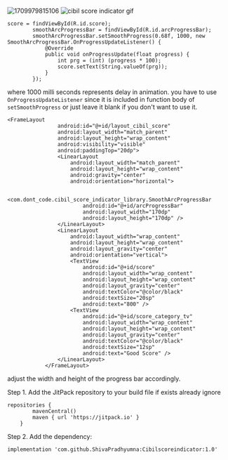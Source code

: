![1709979815106](https://github.com/ShivaPradhyumna/Cibilscoreindicator/assets/93043998/cb491e41-5e94-451e-ad2d-987231b578b9)
![cibil score indicator gif](https://github.com/ShivaPradhyumna/Cibilscoreindicator/assets/93043998/c25bd5b5-e62d-4f0e-8997-ce0943140c5d)
```
score = findViewById(R.id.score);
        smoothArcProgressBar = findViewById(R.id.arcProgressBar);
        smoothArcProgressBar.setSmoothProgress(0.68f, 1000, new SmoothArcProgressBar.OnProgressUpdateListener() {
            @Override
            public void onProgressUpdate(float progress) {
                int prg = (int) (progress * 100);
                score.setText(String.valueOf(prg));
            }
        });
```
where 1000 milli seconds represents delay in animation. you have to use `OnProgressUpdateListener` since it is included in function body of `setSmoothProgress` or just leave it blank if you don't want to use it.

```
<FrameLayout
                android:id="@+id/layout_cibil_score"
                android:layout_width="match_parent"
                android:layout_height="wrap_content"
                android:visibility="visible"
                android:paddingTop="20dp">
                <LinearLayout
                    android:layout_width="match_parent"
                    android:layout_height="wrap_content"
                    android:gravity="center"
                    android:orientation="horizontal">

                    <com.dont_code.cibil_score_indicator_library.SmoothArcProgressBar
                        android:id="@+id/arcProgressBar"
                        android:layout_width="170dp"
                        android:layout_height="170dp" />
                </LinearLayout>
                <LinearLayout
                    android:layout_width="wrap_content"
                    android:layout_height="wrap_content"
                    android:layout_gravity="center"
                    android:orientation="vertical">
                    <TextView
                        android:id="@+id/score"
                        android:layout_width="wrap_content"
                        android:layout_height="wrap_content"
                        android:layout_gravity="center"
                        android:textColor="@color/black"
                        android:textSize="20sp"
                        android:text="800" />
                    <TextView
                        android:id="@+id/score_category_tv"
                        android:layout_width="wrap_content"
                        android:layout_height="wrap_content"
                        android:layout_gravity="center"
                        android:textColor="@color/black"
                        android:textSize="12sp"
                        android:text="Good Score" />
                </LinearLayout>
            </FrameLayout>
```

adjust the width and height of the progress bar accordingly.

Step 1. Add the JitPack repository to your build file if exists already ignore

    repositories {
			mavenCentral()
			maven { url 'https://jitpack.io' }
		}

Step 2. Add the dependency:

    implementation 'com.github.ShivaPradhyumna:Cibilscoreindicator:1.0'
